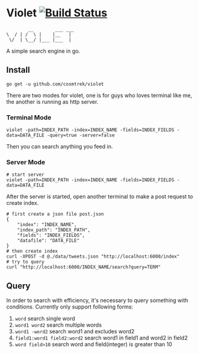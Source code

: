 # Violet [![Build Status](https://travis-ci.org/cosmtrek/violet.svg?branch=master)](https://travis-ci.org/cosmtrek/violet)

```
        __        ___ ___
\  / | /  \ |    |__   |
 \/  | \__/ |___ |___  |

```
A simple search engine in go.

## Install

```
go get -u github.com/cosmtrek/violet
```

There are two modes for violet, one is for guys who loves terminal like me, the another is running as http server.

### Terminal Mode

```
violet -path=INDEX_PATH -index=INDEX_NAME -fields=INDEX_FIELDS -data=DATA_FILE -query=true -server=false
```

Then you can search anything you feed in.

### Server Mode

```
# start server
violet -path=INDEX_PATH -index=INDEX_NAME -fields=INDEX_FIELDS -data=DATA_FILE
```

After the server is started, open another terminal to make a post request to create index.

```
# first create a json file post.json
{
    "index": "INDEX_NAME",
    "index_path": "INDEX_PATH",
    "fields": "INDEX_FIELDS",
    "datafile": "DATA_FILE"
}
# then create index
curl -XPOST -d @./data/tweets.json "http://localhost:6000/index"
# try to query
curl "http://localhost:6000/INDEX_NAME/search?query=TERM"
```

## Query

In order to search with efficiency, it's necessary to query something with conditions. Currently only support following
forms:

1. `word` search single word
2. `word1 word2` search multiple words
3. `word1 -word2` search word1 and excludes word2
4. `field1:word1 field2:word2` search word1 in field1 and word2 in field2
5. `word field>10` search word and field(integer) is greater than 10
